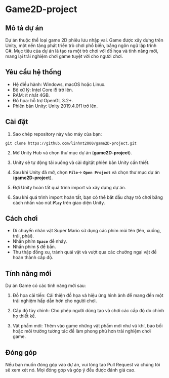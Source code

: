 ﻿# Game2D-project
 ## Mô tả dự án
Dự án thuộc thể loại game 2D phiêu lưu nhập vai. Game được xây dựng trên Unity, một nền tảng phát triển trò chơi phổ biến, bằng ngôn ngữ lập trình C#. Mục tiêu của dự án là tạo ra một trò chơi với đồ họa và tính năng mới, mang lại trải nghiệm chơi game tuyệt vời cho người chơi.

## Yêu cầu hệ thống
- Hệ điều hành: Windows, macOS hoặc Linux.
- Bộ xử lý: Intel Core i5 trở lên.
- RAM: ít nhất 4GB.
- Đồ họa: hỗ trợ OpenGL 3.2+.
- Phiên bản Unity: Unity 2019.4.0f1 trở lên.

## Cài đặt
1. Sao chép repository này vào máy của bạn:
```
git clone https://github.com/linhnt2000/game2D-project.git
```

2. Mở Unity Hub và chọn thư mục dự án (**game2D-project**).

3. Unity sẽ tự động tải xuống và cài đgitặt phiên bản Unity cần thiết.

4. Sau khi Unity đã mở, chọn **`File`**-> **`Open Project`** và chọn thư mục dự án (**game2D-project**).

5. Đợi Unity hoàn tất quá trình import và xây dựng dự án.

6. Sau khi quá trình import hoàn tất, bạn có thể bắt đầu chạy trò chơi bằng cách nhấn vào nút **`Play`** trên giao diện Unity.

## Cách chơi
- Di chuyển nhân vật Super Mario sử dụng các phím mũi tên (lên, xuống, trái, phải).
- Nhấn phím **`Space`** để nhảy.
- Nhấn phím **`S`** để bắn.
- Thu thập đồng xu, tránh quái vật và vượt qua các chướng ngại vật để hoàn thành cấp độ.
## Tính năng mới
Dự án Game có các tính năng mới sau:

1. Đồ họa cải tiến: Cải thiện đồ họa và hiệu ứng hình ảnh để mang đến một trải nghiệm hấp dẫn hơn cho người chơi.

2. Cấp độ tùy chỉnh: Cho phép người dùng tạo và chơi các cấp độ do chính họ thiết kế.

3. Vật phẩm mới: Thêm vào game những vật phẩm mới như vũ khí, bảo bối hoặc môi trường tương tác để làm phong phú hơn trải nghiệm chơi game.


## Đóng góp
Nếu bạn muốn đóng góp vào dự án, vui lòng tạo Pull Request và chúng tôi sẽ xem xét nó. Mọi đóng góp và góp ý đều được đánh giá cao.
